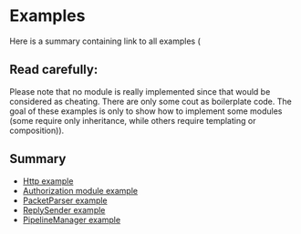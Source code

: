 # Examples

Here is a summary containing link to all examples (

## Read carefully:
Please note that no module is really implemented since that would be considered as cheating. There are only some cout as
boilerplate code. The goal of these examples is only to show how to implement some modules (some require only inheritance,
while others require templating or composition)).

## Summary
 * [Http example](HttpListenerExample)
 * [Authorization module example](AuthorizationModuleExample)
 * [PacketParser example](HttpPacketParserExample)
 * [ReplySender example](HttpReplySenderExample)
 * [PipelineManager example](HttpPipelineManagerExample)
